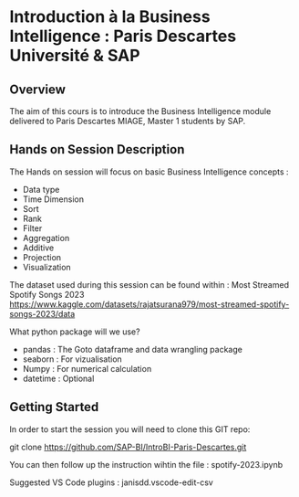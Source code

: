 # Introduction à la Business Intelligence : Paris Descartes Université & SAP

## Overview
The aim of this cours is to introduce the Business Intelligence module delivered to Paris Descartes MIAGE, Master 1 students by SAP. 

## Hands on Session Description
The Hands on session will focus on basic Business Intelligence concepts :
- Data type  
- Time Dimension  
- Sort  
- Rank  
- Filter 
- Aggregation  
- Additive   
- Projection 
- Visualization

The dataset used during this session can be found within : 
Most Streamed Spotify Songs 2023 
https://www.kaggle.com/datasets/rajatsurana979/most-streamed-spotify-songs-2023/data  

What python package will we use?

- pandas	: The Goto dataframe and data wrangling package
- seaborn : For vizualisation
- Numpy 	: For numerical calculation
- datetime	: Optional

## Getting Started

In order to start the session you will need to clone this GIT repo:

git clone https://github.com/SAP-BI/IntroBI-Paris-Descartes.git

You can then follow up the instruction wihtin the file : spotify-2023.ipynb

Suggested VS Code plugins :
janisdd.vscode-edit-csv
